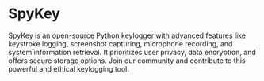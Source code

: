 # SpyKey
SpyKey is an open-source Python keylogger with advanced features like keystroke logging, screenshot capturing, microphone recording, and system information retrieval. It prioritizes user privacy, data encryption, and offers secure storage options. Join our community and contribute to this powerful and ethical keylogging tool.
